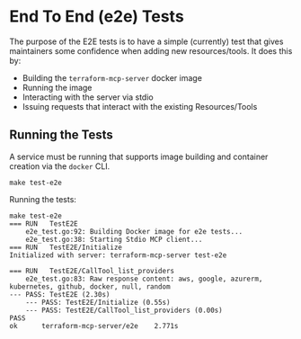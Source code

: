 # End To End (e2e) Tests

The purpose of the E2E tests is to have a simple (currently) test that gives maintainers some confidence when adding new resources/tools. It does this by:
 * Building the `terraform-mcp-server` docker image
 * Running the image
 * Interacting with the server via stdio
 * Issuing requests that interact with the existing Resources/Tools

## Running the Tests

A service must be running that supports image building and container creation via the `docker` CLI.

```
make test-e2e
```

Running the tests:

```
make test-e2e
=== RUN   TestE2E
    e2e_test.go:92: Building Docker image for e2e tests...
    e2e_test.go:38: Starting Stdio MCP client...
=== RUN   TestE2E/Initialize
Initialized with server: terraform-mcp-server test-e2e

=== RUN   TestE2E/CallTool_list_providers
    e2e_test.go:83: Raw response content: aws, google, azurerm, kubernetes, github, docker, null, random
--- PASS: TestE2E (2.30s)
    --- PASS: TestE2E/Initialize (0.55s)
    --- PASS: TestE2E/CallTool_list_providers (0.00s)
PASS
ok      terraform-mcp-server/e2e    2.771s
```
